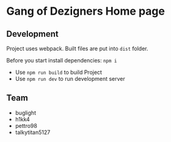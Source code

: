 # Gang of Dezigners Home page

## Development

Project uses webpack. Built files are put into `dist` folder.

Before you start install dependencies: `npm i`

* Use `npm run build` to build Project
* Use `npm run dev` to run development server

## Team

* buglight
* h1kk4
* pettro98
* talkytitan5127

